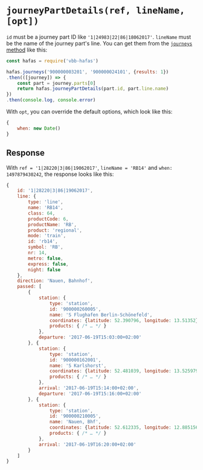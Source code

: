 # `journeyPartDetails(ref, lineName, [opt])`

`id` must be a journey part ID like `'1|24983|22|86|18062017'`. `lineName` must be the name of the journey part's line. You can get them from the [`journeys` method](journeys.md) like this:

```js
const hafas = require('vbb-hafas')

hafas.journeys('900000003201', '900000024101', {results: 1})
.then(([journey]) => {
	const part = journey.parts[0]
	return hafas.journeyPartDetails(part.id, part.line.name)
})
.then(console.log, console.error)
```

With `opt`, you can override the default options, which look like this:

```js
{
	when: new Date()
}
```

## Response

With `ref = '1|28220|3|86|19062017'`, `lineName = 'RB14'` and `when: 1497879430242`, the response looks like this:

```js
{
	id: '1|28220|3|86|19062017',
	line: {
		type: 'line',
		name: 'RB14',
		class: 64,
		productCode: 6,
		productName: 'RB',
		product: 'regional',
		mode: 'train',
		id: 'rb14',
		symbol: 'RB',
		nr: 14,
		metro: false,
		express: false,
		night: false
	},
	direction: 'Nauen, Bahnhof',
	passed: [
		{
			station: {
				type: 'station',
				id: '900000260005',
				name: 'S Flughafen Berlin-Schönefeld',
				coordinates: {latitude: 52.390796, longitude: 13.51352},
				products: { /* … */ }
			},
			departure: '2017-06-19T15:03:00+02:00'
		}, {
			station: {
				type: 'station',
				id: '900000162001',
				name: 'S Karlshorst',
				coordinates: {latitude: 52.481039, longitude: 13.525979},
				products: { /* … */ }
			},
			arrival: '2017-06-19T15:14:00+02:00',
			departure: '2017-06-19T15:16:00+02:00'
		}, {
			station: {
				type: 'station',
				id: '900000210005',
				name: 'Nauen, Bhf',
				coordinates: {latitude: 52.612335, longitude: 12.885156},
				products: { /* … */ }
			},
			arrival: '2017-06-19T16:20:00+02:00'
		}
	]
}
```
